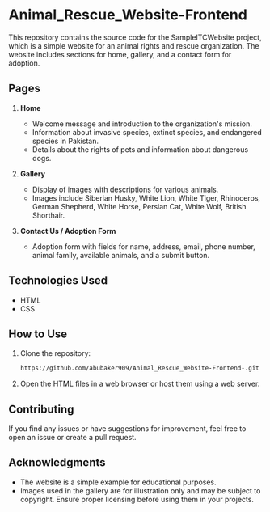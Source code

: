 
# Animal_Rescue_Website-Frontend

This repository contains the source code for the SampleITCWebsite project, which is a simple website for an animal rights and rescue organization. The website includes sections for home, gallery, and a contact form for adoption.

## Pages

1. **Home**
   - Welcome message and introduction to the organization's mission.
   - Information about invasive species, extinct species, and endangered species in Pakistan.
   - Details about the rights of pets and information about dangerous dogs.

2. **Gallery**
   - Display of images with descriptions for various animals.
   - Images include Siberian Husky, White Lion, White Tiger, Rhinoceros, German Shepherd, White Horse, Persian Cat, White Wolf, British Shorthair.

3. **Contact Us / Adoption Form**
   - Adoption form with fields for name, address, email, phone number, animal family, available animals, and a submit button.

## Technologies Used

- HTML
- CSS

## How to Use

1. Clone the repository:

   ```bash
   https://github.com/abubaker909/Animal_Rescue_Website-Frontend-.git
   ```

2. Open the HTML files in a web browser or host them using a web server.

## Contributing

If you find any issues or have suggestions for improvement, feel free to open an issue or create a pull request.

## Acknowledgments

- The website is a simple example for educational purposes.
- Images used in the gallery are for illustration only and may be subject to copyright. Ensure proper licensing before using them in your projects.

